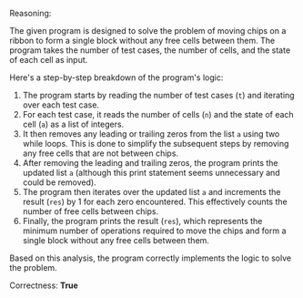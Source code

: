 Reasoning:

The given program is designed to solve the problem of moving chips on a ribbon to form a single block without any free cells between them. The program takes the number of test cases, the number of cells, and the state of each cell as input.

Here's a step-by-step breakdown of the program's logic:

1.  The program starts by reading the number of test cases (`t`) and iterating over each test case.
2.  For each test case, it reads the number of cells (`n`) and the state of each cell (`a`) as a list of integers.
3.  It then removes any leading or trailing zeros from the list `a` using two while loops. This is done to simplify the subsequent steps by removing any free cells that are not between chips.
4.  After removing the leading and trailing zeros, the program prints the updated list `a` (although this print statement seems unnecessary and could be removed).
5.  The program then iterates over the updated list `a` and increments the result (`res`) by 1 for each zero encountered. This effectively counts the number of free cells between chips.
6.  Finally, the program prints the result (`res`), which represents the minimum number of operations required to move the chips and form a single block without any free cells between them.

Based on this analysis, the program correctly implements the logic to solve the problem.

Correctness: **True**